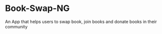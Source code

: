 # Book-Swap-NG
 An App that helps users to swap book, join books and donate books in their community
